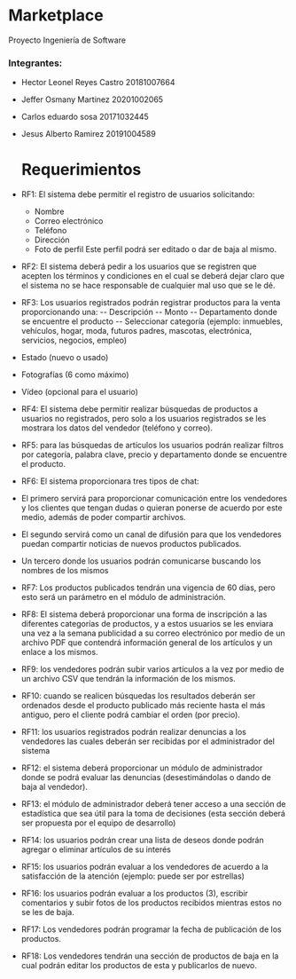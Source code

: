 # Marketplace

Proyecto Ingeniería de Software  
### Integrantes:
- Hector Leonel Reyes Castro 20181007664
- Jeffer Osmany Martinez 20201002065
- Carlos eduardo sosa 20171032445
- Jesus Alberto Ramirez 20191004589

  # Requerimientos
- RF1: El sistema debe permitir el registro de usuarios solicitando:
  - Nombre
  - Correo electrónico
  - Teléfono
  - Dirección
  - Foto de perfil
Este perfil podrá ser editado o dar de baja al mismo.

- RF2: El sistema deberá pedir a los usuarios que se registren que acepten los
términos y condiciones en el cual se deberá dejar claro que el sistema no se
hace responsable de cualquier mal uso que se le dé.

- RF3: Los usuarios registrados podrán registrar productos para la venta
proporcionando una:
 -- Descripción
 -- Monto
 -- Departamento donde se encuentre el producto
 -- Seleccionar categoría (ejemplo: inmuebles, vehículos, hogar, moda,
futuros padres, mascotas, electrónica, servicios, negocios, empleo)
 - Estado (nuevo o usado)
 - Fotografías (6 como máximo)
 - Vídeo (opcional para el usuario)

- RF4: El sistema debe permitir realizar búsquedas de productos a usuarios no
registrados, pero solo a los usuarios registrados se les mostrara los datos del
vendedor (teléfono y correo).

- RF5: para las búsquedas de artículos los usuarios podrán realizar filtros por
categoría, palabra clave, precio y departamento donde se encuentre el
producto.

- RF6: El sistema proporcionara tres tipos de chat:
 - El primero servirá para proporcionar comunicación entre los vendedores
y los clientes que tengan dudas o quieran ponerse de acuerdo por este
medio, además de poder compartir archivos.
 - El segundo servirá como un canal de difusión para que los vendedores
puedan compartir noticias de nuevos productos publicados.
 - Un tercero donde los usuarios podrán comunicarse buscando los
nombres de los mismos

- RF7: Los productos publicados tendrán una vigencia de 60 días, pero esto será
un parámetro en el módulo de administración.

- RF8: El sistema deberá proporcionar una forma de inscripción a las diferentes
categorías de productos, y a estos usuarios se les enviara una vez a la semana
publicidad a su correo electrónico por medio de un archivo PDF que contendrá
información general de los artículos y un enlace a los mismos.

- RF9: los vendedores podrán subir varios artículos a la vez por medio de un
archivo CSV que tendrán la información de los mismos.

- RF10: cuando se realicen búsquedas los resultados deberán ser ordenados
desde el producto publicado más reciente hasta el más antiguo, pero el cliente
podrá cambiar el orden (por precio).

- RF11: los usuarios registrados podrán realizar denuncias a los vendedores las
cuales deberán ser recibidas por el administrador del sistema

- RF12: el sistema deberá proporcionar un módulo de administrador donde se
podrá evaluar las denuncias (desestimándolas o dando de baja al vendedor).

- RF13: el módulo de administrador deberá tener acceso a una sección de
estadística que sea útil para la toma de decisiones (esta sección deberá ser
propuesta por el equipo de desarrollo)

- RF14: los usuarios podrán crear una lista de deseos donde podrán agregar o
eliminar artículos de su interés

- RF15: los usuarios podrán evaluar a los vendedores de acuerdo a la satisfacción
de la atención (ejemplo: puede ser por estrellas)

- RF16: los usuarios podrán evaluar a los productos (3), escribir comentarios y
subir fotos de los productos recibidos mientras estos no se les de baja.

- RF17: Los vendedores podrán programar la fecha de publicación de los
productos.

- RF18: Los vendedores tendrán una sección de productos de baja en la cual
podrán editar los productos de esta y publicarlos de nuevo.
